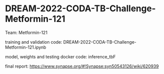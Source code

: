 # DREAM-2022-CODA-TB-Challenge-Metformin-121

Team: Metformin-121

training and validation code: DREAM-2022-CODA-TB-Challenge-Metformin-121.ipynb

model, weights and testing docker code: inference_tbF

final report: https://www.synapse.org/#!Synapse:syn50543126/wiki/620939
